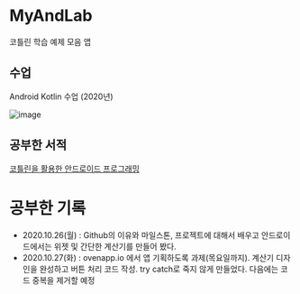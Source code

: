 # MyAndLab
코틀린 학습 예제 모음 앱

## 수업
Android Kotlin 수업 (2020년) 

![image](https://user-images.githubusercontent.com/1307187/97160789-324d0480-17c0-11eb-9c6a-781e5d636194.png)


## 공부한 서적
[코틀린을 활용한 안드로이드 프로그래밍](http://www.yes24.com/Product/Goods/90689034?OzSrank=20)

# 공부한 기록
* 2020.10.26(월) : Github의 이유와 마일스톤, 프로젝트에 대해서 배우고 안드로이드에서는 위젯 및 간단한 계산기를 만들어 봤다. 
* 2020.10.27(화) : ovenapp.io 에서 앱 기획하도록 과제(목요일까지). 계산기 디자인을 완성하고 버튼 처리 코드 작성. try catch로 죽지 않게 만들었다. 다음에는 코드 중복을 제거할 예정
